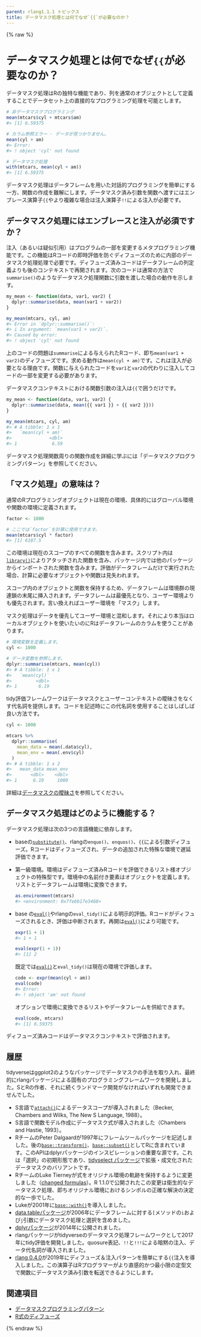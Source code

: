 ```yaml
---
parent: rlang1.1.1 トピックス
title: データマスク処理とは何でなぜ`{{`が必要なのか？
---
```


{% raw %}

# データマスク処理とは何でなぜ`{{`が必要なのか？

データマスク処理はRの独特な機能であり、列を通常のオブジェクトとして定義することでデータセット上の直接的なプログラミング処理を可能とします。

```r
# 非データマスクプログラミング
mean(mtcars$cyl + mtcars$am)
#> [1] 6.59375

# カラム参照エラー - データが見つかりません。
mean(cyl + am)
#> Error:
#> ! object 'cyl' not found

# データマスク処理
with(mtcars, mean(cyl + am))
#> [1] 6.59375
```

データマスク処理はデータフレームを用いた対話的プログラミングを簡単にする一方、関数の作成を難解にします。データマスク済み引数を関数へ渡すにはエンブレース演算子`{{`やより複雑な場合は注入演算子`!!`による注入が必要です。

## データマスク処理にはエンブレースと注入が必須ですか？

注入（あるいは疑似引用）はプログラムの一部を変更するメタプログラミング機能です。この機能はRコードの即時評価を防ぐディフューズのために内部のデータマスク処理処理で必要です。ディフューズ済みコードはデータフレームの列定義よりも後のコンテキストで再開されます。次のコードは通常の方法で`summarise()`のようなデータマスク処理関数に引数を渡した場合の動作を示します。

```r
my_mean <- function(data, var1, var2) {
  dplyr::summarise(data, mean(var1 + var2))
}

my_mean(mtcars, cyl, am)
#> Error in `dplyr::summarise()`:
#> i In argument: `mean(var1 + var2)`.
#> Caused by error:
#> ! object 'cyl' not found
```

上のコードの問題は`summarise`による与えられたRコード、即ち`mean(var1 + var2)`のディフューズです。求める動作は`mean(cyl + am)`です。これは注入が必要となる理由です。関数に与えられたコードを`var1`と`var2`の代わりに注入してコードの一部を変更する必要があります。

データマスクコンテキストにおける関数引数の注入は`{{`で囲うだけです。

```r
my_mean <- function(data, var1, var2) {
  dplyr::summarise(data, mean({{ var1 }} + {{ var2 }}))
}

my_mean(mtcars, cyl, am)
#> # A tibble: 1 x 1
#>   `mean(cyl + am)`
#>              <dbl>
#> 1             6.59
```

データマスク処理関数周りの関数作成を詳細に学ぶには「データマスクプログラミングパターン」を参照してください。

## 「マスク処理」の意味は？

通常のRプログラミングオブジェクトは現在の環境、具体的にはグローバル環境や関数の環境に定義されます。

```r
factor <- 1000

# ここでは`factor`を計算に使用できます。
mean(mtcars$cyl * factor)
#> [1] 6187.5
```

この環境は現在のスコープのすべての関数を含みます。スクリプト内は[`library()`](https://rdrr.io/r/base/library.html)によりアタッチされた関数を含み、パッケージ内では他のパッケージからインポートされた関数を含みます。評価がデータフレームだけで実行された場合、計算に必要なオブジェクトや関数は見失われます。

スコープ内のオブジェクトと関数を保持するため、データフレームは環境群の現連鎖の末尾に挿入されます。データフレームは最優先となり、ユーザー環境よりも優先されます。言い換えればユーザー環境を「マスク」します。

マスク処理はデータを優先してユーザー環境と混和します。それにより本当はローカルオブジェクトを使いたいのにRはデータフレームのカラムを使うことがあります。

```r
# 環境変数を定義します。
cyl <- 1000

# データ変数を参照します。
dplyr::summarise(mtcars, mean(cyl))
#> # A tibble: 1 x 1
#>   `mean(cyl)`
#>         <dbl>
#> 1        6.19
```

tidy評価フレームワークはデータマスクとユーザーコンテキストの曖昧さをなくす代名詞を提供します。コードを記述時にこの代名詞を使用することはしばしば良い方法です。

```r
cyl <- 1000

mtcars %>%
  dplyr::summarise(
    mean_data = mean(.data$cyl),
    mean_env = mean(.env$cyl)
  )
#> # A tibble: 1 x 2
#>   mean_data mean_env
#>       <dbl>    <dbl>
#> 1      6.19     1000
```

詳細は[データマスクの曖昧さ](topic-data-mask-ambiguity.md)を参照してください。

## データマスク処理はどのように機能する？

データマスク処理は次の3つの言語機能に依存します。

- baseの[`substitute()`](https://rdrr.io/r/base/substitute.html)、rlangの`enquo()`、`enquos()`、`{{`による引数ディフューズ。Rコードはディフューズされ、データの追加された特殊な環境で遅延評価できます。

- 第一級環境。環境はディフューズ済みRコードを評価できるリスト様オブジェクトの特殊型です。環境中の名前付き要素はオブジェクトを定義します。リストとデータフレームは環境に変換できます。

  ```r
  as.environment(mtcars)
  #> <environment: 0x7febb17e3468>
  ```

- base の[`eval()`](https://rdrr.io/r/base/eval.html)やrlangの`eval_tidy()`による明示的評価。Rコードがディフューズされるとき、評価は中断されます。再開は[`eval()`](https://rdrr.io/r/base/eval.html)により可能です。

  ```r
  expr(1 + 1)
  #> 1 + 1

  eval(expr(1 + 1))
  #> [1] 2
  ```

  既定では[`eval()`](https://rdrr.io/r/base/eval.html)と`eval_tidy()`は現在の環境で評価します。

  ```r
  code <- expr(mean(cyl + am))
  eval(code)
  #> Error:
  #> ! object 'am' not found
  ```

  オプションで環境に変換できるリストやデータフレームを供給できます。

  ```r
  eval(code, mtcars)
  #> [1] 6.59375
  ```

ディフューズ済みコードはデータマスクコンテキストで評価されます。

## 履歴

tidyverseはggplot2のようなパッケージでデータマスクの手法を取り入れ、最終的にrlangパッケージによる固有のプログラミングフレームワークを開発しました。SとRの作者、それに続くランドマーク開発がなければいずれも開発できませんでした。

- S言語で[`attach()`](https://rdrr.io/r/base/attach.html)によるデータスコープが導入されました（Becker, Chambers and Wilks, The New S Language, 1988）。
- S言語で関数モデル作成にデータマスク式が導入されました（Chambers and Hastie, 1993）。
- RチームのPeter Dalgaardが1997年にフレームツールパッケージを記述しました。後の[`base::transform()`](https://rdrr.io/r/base/transform.html)、[`base::subset()`](https://rdrr.io/r/base/subset.html)としてRに含まれています。このAPIはdplyrパッケージのインスピレーションの重要な源です。これは「選択」の初期形態であり、[tidyselect パッケージ](https://tidyselect.r-lib.org/articles/syntax.html)で拡張・成文化されたデータマスクのバリアントです。
- RチームのLuke Tierneyが式をオリジナル環境の軌跡を保持するように変更しました（[changed formulas](https://github.com/wch/r-source/commit/a945ac8e)）。R 1.1.0で公開されたこの変更は衛生的なデータマスク処理、即ちオリジナル環境におけるシンボルの正確な解決の決定的な一歩でした。
- Lukeが2001年に[`base::with()`](https://rdrr.io/r/base/with.html)を導入しました。
- [data.tableパッケージ](https://r-datatable.com)が2006年にデータフレームに対する`[`メソッドの`i`および`j`引数にデータマスク処理と選択を含めました。
- [dplyrパッケージ](https://dplyr.tidyverse.org/)が2014年に公開されました。
- rlangパッケージがtidyverseのデータマスク処理フレームワークとして2017年にtidy評価を開発しました。quosure表記、`!!`と`!!!`による暗黙の注入、データ代名詞が導入されました。
- [rlang 0.4.0](https://www.tidyverse.org/blog/2019/06/rlang-0-4-0/)が2019年にディフューズ＆注入パターンを簡単にする`{{`注入を導入しました。この演算子はRプログラマーがより直感的かつ最小限の定型文で関数にデータマスク済み引数を転送できるようにします。

## 関連項目

- [データマスクプログラミングパターン](topic-data-mask-programming.md)
- [R式のディフューズ](topic-defuse.md)

{% endraw %}
